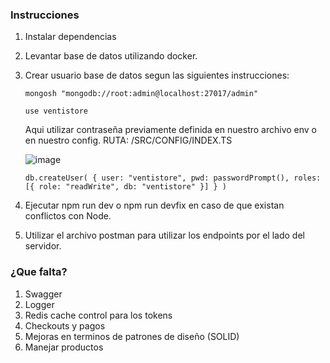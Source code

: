 ### Instrucciones

1. Instalar dependencias
2. Levantar base de datos utilizando docker.
3. Crear usuario base de datos segun las siguientes instrucciones:
   ```
   mongosh "mongodb://root:admin@localhost:27017/admin"
   ```
   ```
   use ventistore
   ```
   Aqui utilizar contraseña previamente definida en nuestro archivo env o en nuestro config. RUTA: /SRC/CONFIG/INDEX.TS

   ![image](https://github.com/user-attachments/assets/d14cc171-fad9-480f-9139-41ae91ceed88)

   ```
   db.createUser( { user: "ventistore", pwd: passwordPrompt(), roles: [{ role: "readWrite", db: "ventistore" }] } )
   ```
5. Ejecutar npm run dev o npm run devfix en caso de que existan conflictos con Node.
6. Utilizar el archivo postman para utilizar los endpoints por el lado del servidor.

### ¿Que falta?

1. Swagger
2. Logger
3. Redis cache control para los tokens
4. Checkouts y pagos
5. Mejoras en terminos de patrones de diseño (SOLID)
6. Manejar productos
